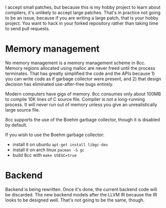 I accept small patches, but because this is my hobby project to
learn about compilers, it's unlikely to accept large patches.
That's in practice not going to be an issue, because
if you are writing a large patch, that is your hobby project.
You want to hack in your forked repository rather than
taking time to send pull requests.

# Memory management

No memory management is a memory management scheme in 8cc.
Memory regions allocated using malloc are never freed
until the process terminates. That has greatly simplified
the code and the APIs because 1) you can write code as if
garbage collector were present, and 2) that design
decision has eliminated use-after-free bugs entirely.

Modern computers have gigs of memory. 8cc consumes
only about 100MB to compile 10K lines of C source file.
Compiler is not a long-running process.
It will never run out of memory unless you give an
unrealistically large source file.

8cc supports the use of the Boehm garbage collector,
though it is disabled by default.

If you wish to use the Boehm garbage collector:

- install it on ubuntu ```apt-get install libgc-dev```
- install it on arch linux ```pacman -S gc```
- build 8cc with ```make USEGC=true```

# Backend

Backend is being rewritten. Once it's done, the current backend
code will be discarded. The new backend models after the LLVM IR
because the IR looks to be designed well. That's not going to be
the same, though.